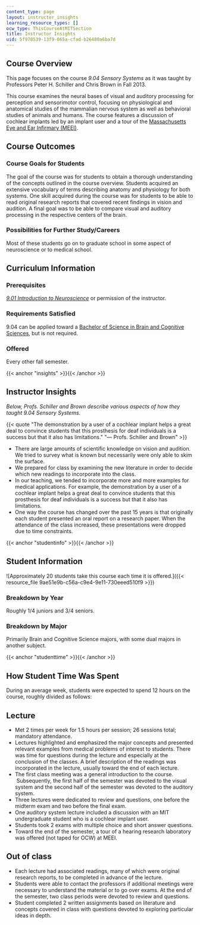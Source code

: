 ```yaml
---
content_type: page
layout: instructor_insights
learning_resource_types: []
ocw_type: ThisCourseAtMITSection
title: Instructor Insights
uid: 5f978539-13f9-065a-cfad-b26480a6ba7d
---
```


Course Overview
---------------

This page focuses on the course _9.04 Sensory Systems_ as it was taught by Professors Peter H. Schiller and Chris Brown in Fall 2013.

This course examines the neural bases of visual and auditory processing for perception and sensorimotor control, focusing on physiological and anatomical studies of the mammalian nervous system as well as behavioral studies of animals and humans. The course features a discussion of cochlear implants led by an implant user and a tour of the [Massachusetts Eye and Ear Infirmary (MEEI)](http://www.masseyeandear.org/).

Course Outcomes
---------------

### Course Goals for Students

The goal of the course was for students to obtain a thorough understanding of the concepts outlined in the course overview. Students acquired an extensive vocabulary of terms describing anatomy and physiology for both systems. One skill acquired during the course was for students to be able to read original research reports that covered recent findings in vision and audition. A final goal was to be able to compare visual and auditory processing in the respective centers of the brain.

### Possibilities for Further Study/Careers

Most of these students go on to graduate school in some aspect of neuroscience or to medical school.

Curriculum Information
----------------------

### Prerequisites

[_9.01 Introduction to Neuroscience_](/courses/9-01-introduction-to-neuroscience-fall-2007/) or permission of the instructor.

### Requirements Satisfied

9.04 can be applied toward a [Bachelor of Science in Brain and Cognitive Sciences](http://catalog.mit.edu/schools/science/brain-cognitive-sciences/), but is not required.

### Offered

Every other fall semester.

{{< anchor "insights" >}}{{< /anchor >}}

Instructor Insights
-------------------

_Below, Profs. Schiller and Brown describe various aspects of how they taught 9.04 Sensory Systems._

{{< quote "The demonstration by a user of a cochlear implant helps a great deal to convince students that this prosthesis for deaf individuals is a success but that it also has limitations." "— Profs. Schiller and Brown" >}}

*   There are large amounts of scientific knowledge on vision and audition. We tried to survey what is known but necessarily were only able to skim the surface.
*   We prepared for class by examining the new literature in order to decide which new readings to incorporate into the class.
*   In our teaching, we tended to incorporate more and more examples for medical applications. For example, the demonstration by a user of a cochlear implant helps a great deal to convince students that this prosthesis for deaf individuals is a success but that it also has limitations.
*   One way the course has changed over the past 15 years is that originally each student presented an oral report on a research paper. When the attendance of the class increased, these presentations were dropped due to time constraints.

{{< anchor "studentinfo" >}}{{< /anchor >}}

Student Information
-------------------

![Approximately 20 students take this course each time it is offered.]({{< resource_file 9ae51e9b-c56a-c9e4-9e11-730eeed510f9 >}})

### Breakdown by Year

Roughly 1/4 juniors and 3/4 seniors.

### Breakdown by Major

Primarily Brain and Cognitive Science majors, with some dual majors in another subject.

{{< anchor "studenttime" >}}{{< /anchor >}}

How Student Time Was Spent
--------------------------

During an average week, students were expected to spend 12 hours on the course, roughly divided as follows:

Lecture
-------

*   Met 2 times per week for 1.5 hours per session; 26 sessions total; mandatory attendance.
*   Lectures highlighted and emphasized the major concepts and presented relevant examples from medical problems of interest to students. There was time for questions during the lecture and especially at the conclusion of the classes. A brief description of the readings was incorporated in the lecture, usually toward the end of each lecture.
*   The first class meeting was a general introduction to the course.  Subsequently, the first half of the semester was devoted to the visual system and the second half of the semester was devoted to the auditory system.
*   Three lectures were dedicated to review and questions, one before the midterm exam and two before the final exam.
*   One auditory system lecture included a discussion with an MIT undergraduate student who is a cochlear implant user.
*   Students took 2 exams with multiple choice and short answer questions.
*   Toward the end of the semester, a tour of a hearing research laboratory was offered (not taped for OCW) at MEEI.

Out of class
------------

*   Each lecture had associated readings, many of which were original research reports, to be completed in advance of the lecture.
*   Students were able to contact the professors if additional meetings were necessary to understand the material or to go over exams. At the end of the semester, two class periods were devoted to review and questions.
*   Student completed 2 written assignments based on literature and concepts covered in class with questions devoted to exploring particular ideas in depth.